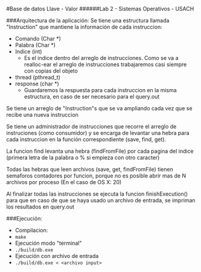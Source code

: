 #Base de datos Llave - Valor
######Lab 2 - Sistemas Operativos - USACH 

###Arquitectura de la aplicación:
Se tiene una estructura llamada "Instruction" que mantiene la información de cada instruccion:
 - Comando (Char *)
 - Palabra (Char *)
 - Indice (int)
   - Es el indice dentro del arreglo de instrucciones. Como se va a realloc-ear el arreglo de instrucciones trabajaremos casi siempre con copias del objeto
 - thread (pthread_t)
 - response (char *)
   - Guardaremos la respuesta para cada instruccion en la misma estructura, en caso de ser necesario para el query.out

Se tiene un arreglo de "Instruction"s que se va ampliando cada vez que se recibe una nueva instruccion

Se tiene un administrador de instrucciones que recorre el arreglo de instruciones (como consumidor) y se encarga de levantar una hebra para cada instruccion en la función correspondiente (save, find, get).

La funcion find levanta una hebra (findFromFile) por cada pagina del indice (primera letra de la palabra o % si empieza con otro caracter)

Todas las hebras que leen archivos (save, get, findFromFile) tienen semaforos contadores por funcion, porque no es posible abrir mas de N archivos por proceso (En el caso de OS X: 20)

Al finalizar todas las instrucciones se ejecuta la funcion finishExecution() para que en caso de que se haya usado un archivo de entrada, se impriman los resultados en query.out

###Ejecución:
 - Compilacion:
  - ```make```
 - Ejecución modo "terminal"
  - ```./build/db.exe```
 - Ejecución con archivo de entrada
  - ```./build/db.exe < <archivo input>```